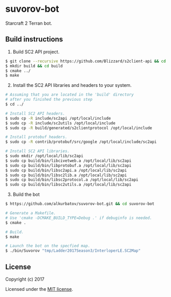 # suvorov-bot
Starcraft 2 Terran bot.

## Build instructions
1. Build SC2 API project.
```bash
$ git clone --recursive https://github.com/Blizzard/s2client-api && cd s2client-api
$ mkdir build && cd build
$ cmake ../
$ make
```

2. Install the SC2 API libraries and headers to your system.
```bash
# Assuming that you are located in the 'build' directory
# after you finished the previous step
$ cd ../

# Install SC2 API headers.
$ sudo cp -R include/sc2api /opt/local/include
$ sudo cp -R include/sc2utils /opt/local/include
$ sudo cp -R build/generated/s2clientprotocol /opt/local/include

# Install protobuf headers.
$ sudo cp -R contrib/protobuf/src/google /opt/local/include/sc2api

# Install SC2 API libraries.
$ sudo mkdir /opt/local/lib/sc2api
$ sudo cp build/bin/libcivetweb.a /opt/local/lib/sc2api
$ sudo cp build/bin/libprotobuf.a /opt/local/lib/sc2api
$ sudo cp build/bin/libsc2api.a /opt/local/lib/sc2api
$ sudo cp build/bin/libsc2lib.a /opt/local/lib/sc2api
$ sudo cp build/bin/libsc2protocol.a /opt/local/lib/sc2api
$ sudo cp build/bin/libsc2utils.a /opt/local/lib/sc2api
```

3. Build the bot
```bash
$ https://github.com/alkurbatov/suvorov-bot.git && cd suvorov-bot

# Generate a Makefile.
# Use 'cmake -DCMAKE_BUILD_TYPE=Debug .' if debuginfo is needed.
$ cmake .

# Build.
$ make

# Launch the bot on the specfied map.
$ ./bin/Suvorov "tmp/Ladder2017Season3/InterloperLE.SC2Map"
```
## License

Copyright (c) 2017

Licensed under the [MIT license](LICENSE).
